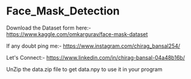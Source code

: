 # Face_Mask_Detection

Download the Dataset form here:- https://www.kaggle.com/omkargurav/face-mask-dataset

If any doubt ping me:- https://www.instagram.com/chirag_bansal254/

Let's Connect:- https://www.linkedin.com/in/chirag-bansal-04a48b16b/


UnZip the data.zip file to get data.npy to use it in your program 
